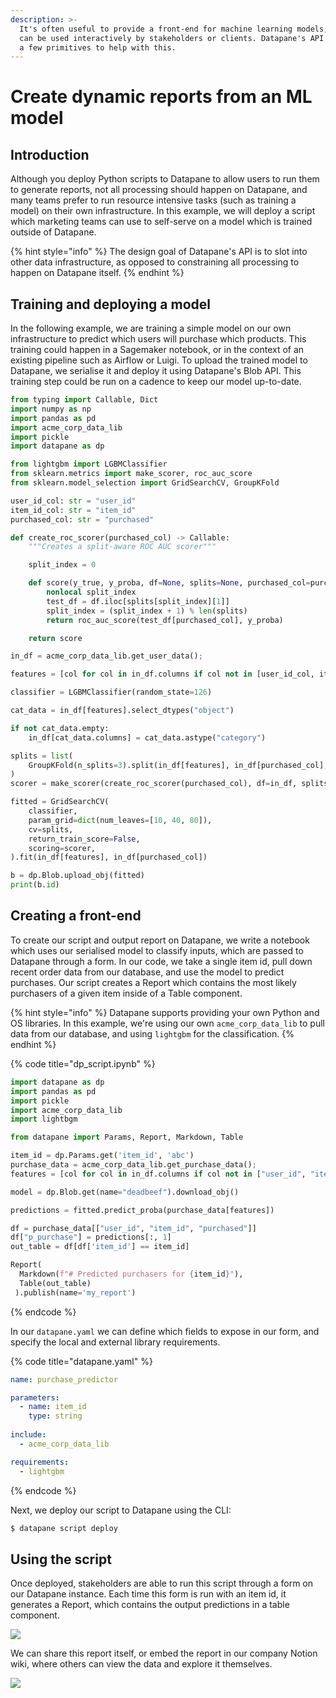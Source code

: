 ```yaml
---
description: >-
  It's often useful to provide a front-end for machine learning models, so they
  can be used interactively by stakeholders or clients. Datapane's API provides
  a few primitives to help with this.
---
```


# Create dynamic reports from an ML model

## Introduction

Although you deploy Python scripts to Datapane to allow users to run them to generate reports, not all processing should happen on Datapane, and many teams prefer to run resource intensive tasks \(such as training a model\) on their own infrastructure. In this example, we will deploy a script which marketing teams can use to self-serve on a model which is trained outside of Datapane.

{% hint style="info" %}
The design goal of Datapane's API is to slot into other data infrastructure, as opposed to constraining all processing to happen on Datapane itself.
{% endhint %}

## Training and deploying a model

In the following example, we are training a simple model on our own infrastructure to predict which users will purchase which products. This training could happen in a Sagemaker notebook, or in the context of an existing pipeline such as Airflow or Luigi. To upload the trained model to Datapane, we serialise it and deploy it using Datapane's Blob API. This training step could be run on a cadence to keep our model up-to-date.

```python
from typing import Callable, Dict
import numpy as np
import pandas as pd
import acme_corp_data_lib
import pickle
import datapane as dp

from lightgbm import LGBMClassifier
from sklearn.metrics import make_scorer, roc_auc_score
from sklearn.model_selection import GridSearchCV, GroupKFold

user_id_col: str = "user_id"
item_id_col: str = "item_id"
purchased_col: str = "purchased"

def create_roc_scorer(purchased_col) -> Callable:
    """Creates a split-aware ROC AUC scorer"""

    split_index = 0

    def score(y_true, y_proba, df=None, splits=None, purchased_col=purchased_col):
        nonlocal split_index
        test_df = df.iloc[splits[split_index][1]]
        split_index = (split_index + 1) % len(splits)
        return roc_auc_score(test_df[purchased_col], y_proba)

    return score

in_df = acme_corp_data_lib.get_user_data();

features = [col for col in in_df.columns if col not in [user_id_col, item_id_col, purchased_col]]

classifier = LGBMClassifier(random_state=126)

cat_data = in_df[features].select_dtypes("object")

if not cat_data.empty:
    in_df[cat_data.columns] = cat_data.astype("category")

splits = list(
    GroupKFold(n_splits=3).split(in_df[features], in_df[purchased_col], in_df[user_id_col])
)
scorer = make_scorer(create_roc_scorer(purchased_col), df=in_df, splits=splits, needs_proba=True)

fitted = GridSearchCV(
    classifier,
    param_grid=dict(num_leaves=[10, 40, 80]),
    cv=splits,
    return_train_score=False,
    scoring=scorer,
).fit(in_df[features], in_df[purchased_col])

b = dp.Blob.upload_obj(fitted)
print(b.id)
```

## Creating a front-end

To create our script and output report on Datapane, we write a notebook which uses our serialised model to classify inputs, which are passed to Datapane through a form. In our code, we take a single item id, pull down recent order data from our database, and use the model to predict purchases. Our script creates a Report which contains the most likely purchasers of a given item inside of a Table component.

{% hint style="info" %}
Datapane supports providing your own Python and OS libraries. In this example, we're using our own `acme_corp_data_lib` to pull data from our database, and using `lightgbm` for the classification.
{% endhint %}

{% code title="dp\_script.ipynb" %}
```python
import datapane as dp
import pandas as pd
import pickle
import acme_corp_data_lib
import lightbgm

from datapane import Params, Report, Markdown, Table

item_id = dp.Params.get('item_id', 'abc')
purchase_data = acme_corp_data_lib.get_purchase_data();
features = [col for col in in_df.columns if col not in ["user_id", "item_id", "purchased"]]

model = dp.Blob.get(name="deadbeef").download_obj()

predictions = fitted.predict_proba(purchase_data[features])

df = purchase_data[["user_id", "item_id", "purchased"]]
df["p_purchase"] = predictions[:, 1]
out_table = df[df['item_id'] == item_id]

Report(
  Markdown(f"# Predicted purchasers for {item_id}"), 
  Table(out_table)
 ).publish(name='my_report')
```
{% endcode %}

In our `datapane.yaml` we can define which fields to expose in our form, and specify the local and external library requirements.

{% code title="datapane.yaml" %}
```yaml
name: purchase_predictor

parameters:
  - name: item_id
    type: string
    
include:
  - acme_corp_data_lib

requirements:
  - lightgbm
```
{% endcode %}

Next, we deploy our script to Datapane using the CLI:

```bash
$ datapane script deploy
```

## Using the script

Once deployed, stakeholders are able to run this script through a form on our Datapane instance. Each time this form is run with an item id, it generates a Report, which contains the output predictions in a table component.

![](../.gitbook/assets/image%20%2824%29.png)

We can share this report itself, or embed the report in our company Notion wiki, where others can view the data and explore it themselves.

![](../.gitbook/assets/image%20%2821%29.png)



